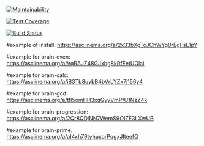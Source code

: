 [![Maintainability](https://api.codeclimate.com/v1/badges/a99a88d28ad37a79dbf6/maintainability)](https://codeclimate.com/github/codeclimate/codeclimate/maintainability)


[![Test Coverage](https://api.codeclimate.com/v1/badges/a99a88d28ad37a79dbf6/test_coverage)](https://codeclimate.com/github/codeclimate/codeclimate/test_coverage)


[![Build Status](https://travis-ci.com/JhonnyT18/python-project-lvl1.svg?branch=master)](https://travis-ci.com/JhonnyT18/python-project-lvl1)


#example of install:
https://asciinema.org/a/2x33bXgTcJChWYg0rEgFsL1pY


#example for brain-even:
https://asciinema.org/a/VqRAJZ48GJxbg8kRfEetUOlaI


#example for brain-calc:
https://asciinema.org/a/iB3Tb8uybB4bVrLYZx7j156y4


#example for brain-gcd:
https://asciinema.org/a/tfl5omHH3xqGyyVmPfU1NzZ4k


#example for brain-progression:
https://asciinema.org/a/2Qr8QDjNN7WemS9OIZF3LXwUB


#example for brain-prime:
https://asciinema.org/a/aI4xh79tyhuxqrPqgxJIteefQ

